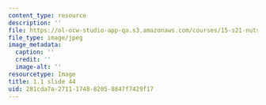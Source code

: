 ```yaml
---
content_type: resource
description: ''
file: https://ol-ocw-studio-app-qa.s3.amazonaws.com/courses/15-s21-nuts-and-bolts-of-business-plans-january-iap-2014/281cda7a2711174882058847f7429f17_Slide44.JPG
file_type: image/jpeg
image_metadata:
  caption: ''
  credit: ''
  image-alt: ''
resourcetype: Image
title: 1.1 slide 44
uid: 281cda7a-2711-1748-8205-8847f7429f17
---
```

